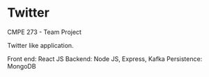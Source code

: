 # Twitter
CMPE 273 - Team Project

Twitter like application.

Front end: React JS
Backend: Node JS, Express, Kafka
Persistence: MongoDB
